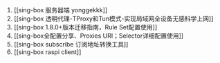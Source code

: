 
1. [[sing-box 服务器端 yonggekkk]]
2. [[sing-box 透明代理-TProxy和Tun模式-实现局域网全设备无感科学上网]]
5. [[sing-box 1.8.0+版本迁移指南，Rule Set配置使用]]
3. [[sing-box全配置分享、Proxies URI；Selector详细配置使用]]
4. [[sing-box subscribe 订阅地址转换工具]]
5. [[sing-box raspi client]]





